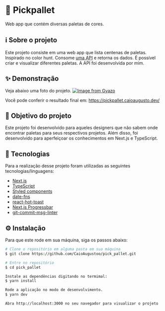 # 🎨 Pickpallet
Web app que contém diversas paletas de cores.

## ℹ️ Sobre o projeto 
Este projeto consiste em uma web app que lista centenas de paletas. Inspirado no color hunt. Consome [uma API](https://github.com/CaioAugustoo/pickpallet_api) e retorna os dados.
É possível criar e visualizar diferentes paletas. A API foi desenvolvida por mim.

## ✨ Demonstração
Veja abaixo uma foto do projeto.
[![Image from Gyazo](https://i.gyazo.com/e384e2cde4c0fdd153b4feca0b22d5e7.png)](https://gyazo.com/e384e2cde4c0fdd153b4feca0b22d5e7)

Você pode conferir o resultado final em: https://pickpallet.caioaugusto.dev/

## 🎯 Objetivo do projeto
Este projeto foi desenvolvido para aqueles designers que não sabem onde encontrar paletas para seus respectivos projetos. Além disso, foi desenvolvido para aperfeiçoar os
conhecimentos em Next.js e TypeScript.

## 📝 Tecnologias 
Para a realização desse projeto foram utilizadas as seguintes tecnologias/linguagens: 
- [Next.js](https://nextjs.org/) 
- [TypeScript](https://www.typescriptlang.org/)
- [Styled components](https://styled-components.com)
- [date-fns](https://date-fns.org/)
- [react-hot-toast](https://react-hot-toast.com/)
- [Next.js Progressbar](https://www.npmjs.com/package/nextjs-progressbar)
- [git-commit-msg-linter](https://www.npmjs.com/package/git-commit-msg-linter)

## ⚙️ Instalação
Para que este rode em sua máquina, siga os passos abaixo:

```bash
# Clone o repositório em alguma pasta em sua máquina
$ git clone https://github.com/CaioAugustoo/pick_pallet.git

# Entre no repositório
$ cd pick_pallet

Instale as dependências digitando no termimal:
$ yarn install

Rode a aplicação no modo de desenvolvimento.
$ yarn dev

Abra http://localhost:3000 no seu navegador para visualizar o projeto
```
